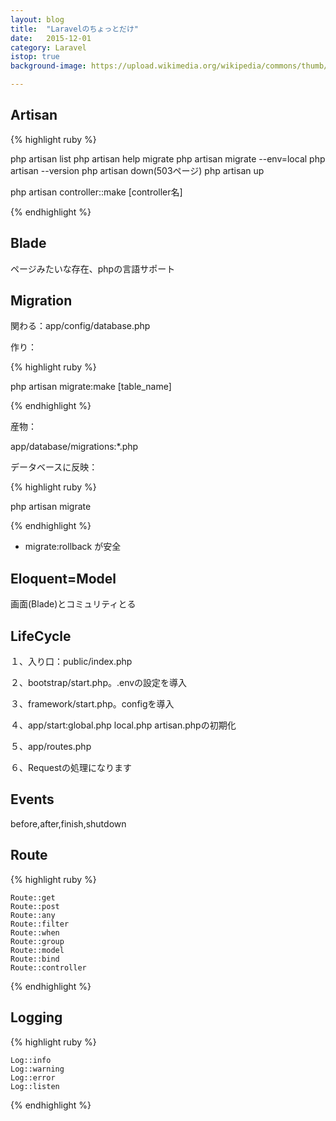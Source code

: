 ```yaml
---
layout: blog
title:  "Laravelのちょっとだけ"
date:   2015-12-01
category: Laravel
istop: true
background-image: https://upload.wikimedia.org/wikipedia/commons/thumb/3/3d/LaravelLogo.png/1200px-LaravelLogo.png

---
```



## Artisan

{% highlight ruby %}

php artisan list
php artisan help migrate
php artisan migrate --env=local
php artisan --version
php artisan down(503ページ)
php artisan up
	
php artisan controller::make [controller名]

{% endhighlight %}

## Blade

ページみたいな存在、phpの言語サポート

## Migration

関わる：app/config/database.php

作り：
	
{% highlight ruby %}

php artisan migrate:make [table_name]
	
{% endhighlight %}

産物：

app/database/migrations:*.php

データベースに反映：

{% highlight ruby %}

php artisan migrate

{% endhighlight %}

* migrate:rollback が安全

## Eloquent=Model

画面(Blade)とコミュリティとる

## LifeCycle

１、入り口：public/index.php

２、bootstrap/start.php。.envの設定を導入

３、framework/start.php。configを導入

４、app/start:global.php local.php artisan.phpの初期化

５、app/routes.php

６、Requestの処理になります

## Events

before,after,finish,shutdown

## Route

{% highlight ruby %}

	Route::get
	Route::post
	Route::any
	Route::filter
	Route::when
	Route::group
	Route::model
	Route::bind
	Route::controller

{% endhighlight %}

## Logging

{% highlight ruby %}

	Log::info
	Log::warning
	Log::error
	Log::listen

{% endhighlight %}

